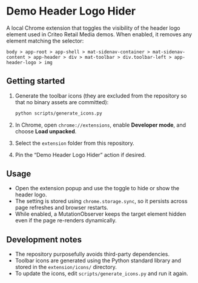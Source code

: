 # Demo Header Logo Hider

A local Chrome extension that toggles the visibility of the header logo element
used in Criteo Retail Media demos. When enabled, it removes any element matching
the selector:

```
body > app-root > app-shell > mat-sidenav-container > mat-sidenav-content > app-header > div > mat-toolbar > div.toolbar-left > app-header-logo > img
```

## Getting started

1. Generate the toolbar icons (they are excluded from the repository so that no
   binary assets are committed):

   ```bash
   python scripts/generate_icons.py
   ```

2. In Chrome, open `chrome://extensions`, enable **Developer mode**, and choose
   **Load unpacked**.
3. Select the `extension` folder from this repository.
4. Pin the “Demo Header Logo Hider” action if desired.

## Usage

* Open the extension popup and use the toggle to hide or show the header logo.
* The setting is stored using `chrome.storage.sync`, so it persists across page
  refreshes and browser restarts.
* While enabled, a MutationObserver keeps the target element hidden even if the
  page re-renders dynamically.

## Development notes

* The repository purposefully avoids third-party dependencies.
* Toolbar icons are generated using the Python standard library and stored in
  the `extension/icons/` directory.
* To update the icons, edit `scripts/generate_icons.py` and run it again.

